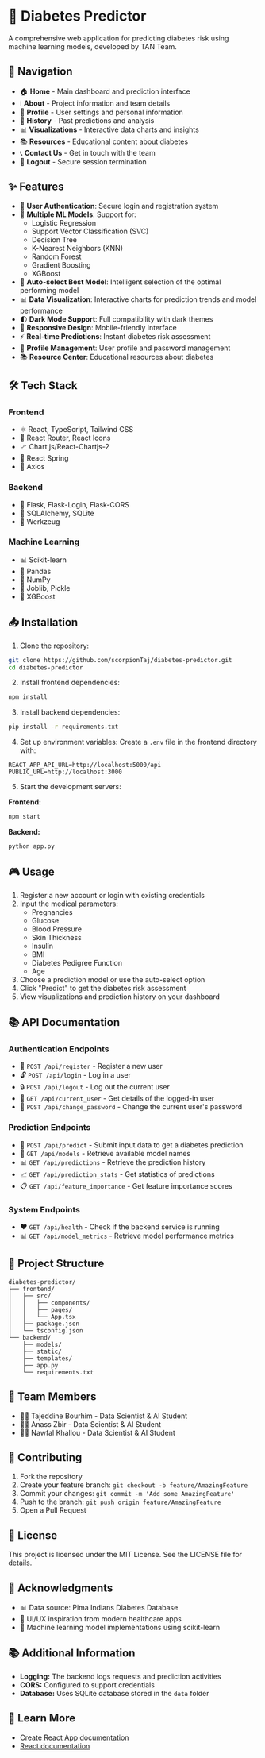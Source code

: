 # 🏥 Diabetes Predictor

A comprehensive web application for predicting diabetes risk using machine learning models, developed by TAN Team.

## 🧭 Navigation

- 🏠 **Home** - Main dashboard and prediction interface
- ℹ️ **About** - Project information and team details
- 👤 **Profile** - User settings and personal information
- 📜 **History** - Past predictions and analysis
- 📊 **Visualizations** - Interactive data charts and insights
- 📚 **Resources** - Educational content about diabetes
- 📞 **Contact Us** - Get in touch with the team
- 🚪 **Logout** - Secure session termination

## ✨ Features

- 🔐 **User Authentication**: Secure login and registration system
- 🤖 **Multiple ML Models**: Support for:
  - Logistic Regression
  - Support Vector Classification (SVC)
  - Decision Tree
  - K-Nearest Neighbors (KNN)
  - Random Forest
  - Gradient Boosting
  - XGBoost
- 🎯 **Auto-select Best Model**: Intelligent selection of the optimal performing model
- 📊 **Data Visualization**: Interactive charts for prediction trends and model performance
- 🌓 **Dark Mode Support**: Full compatibility with dark themes
- 📱 **Responsive Design**: Mobile-friendly interface
- ⚡ **Real-time Predictions**: Instant diabetes risk assessment
- 👤 **Profile Management**: User profile and password management
- 📚 **Resource Center**: Educational resources about diabetes

## 🛠️ Tech Stack

### Frontend

- ⚛️ React, TypeScript, Tailwind CSS
- 🔄 React Router, React Icons
- 📈 Chart.js/React-Chartjs-2
- 💫 React Spring
- 🔌 Axios

### Backend

- 🐍 Flask, Flask-Login, Flask-CORS
- 💾 SQLAlchemy, SQLite
- 🔑 Werkzeug

### Machine Learning

- 📊 Scikit-learn
- 🐼 Pandas
- 🔢 NumPy
- 💾 Joblib, Pickle
- 🚀 XGBoost

## 📥 Installation

1. Clone the repository:

```bash
git clone https://github.com/scorpionTaj/diabetes-predictor.git
cd diabetes-predictor
```

2. Install frontend dependencies:

```bash
npm install
```

3. Install backend dependencies:

```bash
pip install -r requirements.txt
```

4. Set up environment variables:
   Create a `.env` file in the frontend directory with:

```
REACT_APP_API_URL=http://localhost:5000/api
PUBLIC_URL=http://localhost:3000
```

5. Start the development servers:

**Frontend:**

```bash
npm start
```

**Backend:**

```bash
python app.py
```

## 🎮 Usage

1. Register a new account or login with existing credentials
2. Input the medical parameters:
   - Pregnancies
   - Glucose
   - Blood Pressure
   - Skin Thickness
   - Insulin
   - BMI
   - Diabetes Pedigree Function
   - Age
3. Choose a prediction model or use the auto-select option
4. Click "Predict" to get the diabetes risk assessment
5. View visualizations and prediction history on your dashboard

## 📚 API Documentation

### Authentication Endpoints

- 🔑 `POST /api/register` - Register a new user
- 🔓 `POST /api/login` - Log in a user
- 🔒 `POST /api/logout` - Log out the current user
- 👤 `GET /api/current_user` - Get details of the logged-in user
- 🔄 `POST /api/change_password` - Change the current user's password

### Prediction Endpoints

- 🎯 `POST /api/predict` - Submit input data to get a diabetes prediction
- 🤖 `GET /api/models` - Retrieve available model names
- 📊 `GET /api/predictions` - Retrieve the prediction history
- 📈 `GET /api/prediction_stats` - Get statistics of predictions
- 📋 `GET /api/feature_importance` - Get feature importance scores

### System Endpoints

- ❤️ `GET /api/health` - Check if the backend service is running
- 📊 `GET /api/model_metrics` - Retrieve model performance metrics

## 📁 Project Structure

```
diabetes-predictor/
├── frontend/
│   ├── src/
│   │   ├── components/
│   │   ├── pages/
│   │   └── App.tsx
│   ├── package.json
│   └── tsconfig.json
└── backend/
    ├── models/
    ├── static/
    ├── templates/
    ├── app.py
    └── requirements.txt
```

## 👥 Team Members

- 👨‍💻 Tajeddine Bourhim - Data Scientist & AI Student
- 👨‍💻 Anass Zbir - Data Scientist & AI Student
- 👨‍💻 Nawfal Khallou - Data Scientist & AI Student

## 🤝 Contributing

1. Fork the repository
2. Create your feature branch: `git checkout -b feature/AmazingFeature`
3. Commit your changes: `git commit -m 'Add some AmazingFeature'`
4. Push to the branch: `git push origin feature/AmazingFeature`
5. Open a Pull Request

## 📝 License

This project is licensed under the MIT License. See the LICENSE file for details.

## 🙏 Acknowledgments

- 📊 Data source: Pima Indians Diabetes Database
- 🎨 UI/UX inspiration from modern healthcare apps
- 🤖 Machine learning model implementations using scikit-learn

## 📚 Additional Information

- **Logging:** The backend logs requests and prediction activities
- **CORS:** Configured to support credentials
- **Database:** Uses SQLite database stored in the `data` folder

## 🔗 Learn More

- [Create React App documentation](https://facebook.github.io/create-react-app/docs/getting-started)
- [React documentation](https://reactjs.org/)
